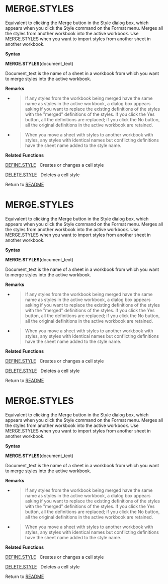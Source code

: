 # MERGE.STYLES

Equivalent to clicking the Merge button in the Style dialog box, which
appears when you click the Style command on the Format menu. Merges all
the styles from another workbook into the active workbook. Use
MERGE.STYLES when you want to import styles from another sheet in
another workbook.

**Syntax**

**MERGE.STYLES**(document\_text)

Document\_text is the name of a sheet in a workbook from which you want
to merge styles into the active workbook.

**Remarks**

  - > If any styles from the workbook being merged have the same name as
    > styles in the active workbook, a dialog box appears asking if you
    > want to replace the existing definitions of the styles with the
    > "merged" definitions of the styles. If you click the Yes button,
    > all the definitions are replaced; if you click the No button, all
    > the original definitions in the active workbook are retained.

  - > When you move a sheet with styles to another workbook with styles,
    > any styles with identical names but conflicting definitions have
    > the sheet name added to the style name.


**Related Functions**

[DEFINE.STYLE](DEFINE.STYLE.md)&nbsp;&nbsp;&nbsp;Creates or changes a cell style

[DELETE.STYLE](DELETE.STYLE.md)&nbsp;&nbsp;&nbsp;Deletes a cell style



Return to [README](README.md#M)

# MERGE.STYLES

Equivalent to clicking the Merge button in the Style dialog box, which
appears when you click the Style command on the Format menu. Merges all
the styles from another workbook into the active workbook. Use
MERGE.STYLES when you want to import styles from another sheet in
another workbook.

**Syntax**

**MERGE.STYLES**(document\_text)

Document\_text is the name of a sheet in a workbook from which you want
to merge styles into the active workbook.

**Remarks**

  - > If any styles from the workbook being merged have the same name as
    > styles in the active workbook, a dialog box appears asking if you
    > want to replace the existing definitions of the styles with the
    > "merged" definitions of the styles. If you click the Yes button,
    > all the definitions are replaced; if you click the No button, all
    > the original definitions in the active workbook are retained.

  - > When you move a sheet with styles to another workbook with styles,
    > any styles with identical names but conflicting definitions have
    > the sheet name added to the style name.


**Related Functions**

[DEFINE.STYLE](DEFINE.STYLE.md)&nbsp;&nbsp;&nbsp;Creates or changes a cell style

[DELETE.STYLE](DELETE.STYLE.md)&nbsp;&nbsp;&nbsp;Deletes a cell style



Return to [README](README.md#M)

# MERGE.STYLES

Equivalent to clicking the Merge button in the Style dialog box, which
appears when you click the Style command on the Format menu. Merges all
the styles from another workbook into the active workbook. Use
MERGE.STYLES when you want to import styles from another sheet in
another workbook.

**Syntax**

**MERGE.STYLES**(document\_text)

Document\_text is the name of a sheet in a workbook from which you want
to merge styles into the active workbook.

**Remarks**

  - > If any styles from the workbook being merged have the same name as
    > styles in the active workbook, a dialog box appears asking if you
    > want to replace the existing definitions of the styles with the
    > "merged" definitions of the styles. If you click the Yes button,
    > all the definitions are replaced; if you click the No button, all
    > the original definitions in the active workbook are retained.

  - > When you move a sheet with styles to another workbook with styles,
    > any styles with identical names but conflicting definitions have
    > the sheet name added to the style name.


**Related Functions**

[DEFINE.STYLE](DEFINE.STYLE.md)&nbsp;&nbsp;&nbsp;Creates or changes a cell style

[DELETE.STYLE](DELETE.STYLE.md)&nbsp;&nbsp;&nbsp;Deletes a cell style



Return to [README](README.md#M)

